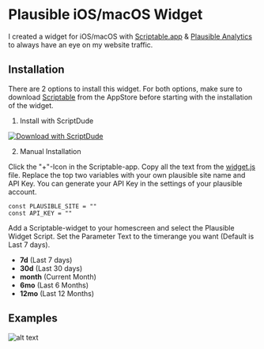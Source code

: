 # Plausible iOS/macOS Widget

I created a widget for iOS/macOS with [Scriptable.app](https://apps.apple.com/de/app/scriptable/id1405459188) & [Plausible Analytics](https://plausible.io) to always have an eye on my website traffic.

## Installation

There are 2 options to install this widget. For both options, make sure to download [Scriptable](https://apps.apple.com/de/app/scriptable/id1405459188) from the AppStore before starting with the installation of the widget.

1. Install with ScriptDude

[![Download with ScriptDude](https://scriptdu.de/download.svg)](https://scriptdu.de/?name=Plausible+Analytics+Widgets&source=https%3A%2F%2Fraw.githubusercontent.com%2FMawizzler%2Fplausible_widget%2Fmain%2Fwidget.js&docs=https%3A%2F%2Fgithub.com%2FMawizzler%2Fplausible_widget%2Fblob%2Fmain%2FREADME.md#generator)

2. Manual Installation

Click the "+"-Icon in the Scriptable-app.
Copy all the text from the [widget.js](https://github.com/Mawizzler/plausible_widget/blob/main/widget.js) file.
Replace the top two variables with your own plausible site name and API Key. You can generate your API Key in the settings of your plausible account.
```
const PLAUSIBLE_SITE = ""
const API_KEY = ""
```
Add a Scriptable-widget to your homescreen and select the Plausible Widget Script.
Set the Parameter Text to the timerange you want (Default is Last 7 days).

- **7d** (Last 7 days)
- **30d** (Last 30 days)
- **month** (Current Month)
- **6mo** (Last 6 Months)
- **12mo** (Last 12 Months)

## Examples
![alt text](https://imgur.com/RW2mJ0f.png)
